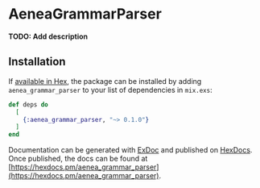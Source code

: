 # AeneaGrammarParser

**TODO: Add description**

## Installation

If [available in Hex](https://hex.pm/docs/publish), the package can be installed
by adding `aenea_grammar_parser` to your list of dependencies in `mix.exs`:

```elixir
def deps do
  [
    {:aenea_grammar_parser, "~> 0.1.0"}
  ]
end
```

Documentation can be generated with [ExDoc](https://github.com/elixir-lang/ex_doc)
and published on [HexDocs](https://hexdocs.pm). Once published, the docs can
be found at [https://hexdocs.pm/aenea_grammar_parser](https://hexdocs.pm/aenea_grammar_parser).

